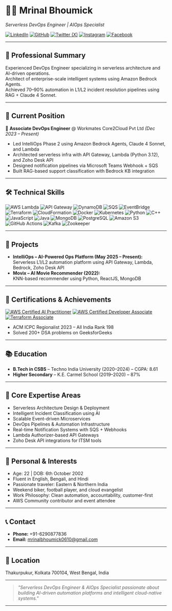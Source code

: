 # 👨‍💻 Mrinal Bhoumick

_Serverless DevOps Engineer | AIOps Specialist_

[![LinkedIn](https://img.shields.io/badge/LinkedIn-0077B5?logo=linkedin&logoColor=white&style=flat-square)](https://www.linkedin.com/in/mrinal-bhoumick-17272a1a1/)
[![GitHub](https://img.shields.io/badge/GitHub-181717?logo=github&logoColor=white&style=flat-square)](https://github.com/Mrinal-Bhoumick)
[![Twitter (X)](https://img.shields.io/badge/Twitter-1DA1F2?logo=x&logoColor=white&style=flat-square)](https://x.com/mrinal_bhoumick?t=IGLa2krvQVr_YRg9J_WWFA&s=08)
[![Instagram](https://img.shields.io/badge/Instagram-E4405F?logo=instagram&logoColor=white&style=flat-square)](https://www.instagram.com/freakky_heart?igsh=MWs2OWprZmtrcjNqcg==)
[![Facebook](https://img.shields.io/badge/Facebook-1877F2?logo=facebook&logoColor=white&style=flat-square)](https://www.facebook.com/share/1Ft7JxyMds/)

---

## 🎯 Professional Summary

Experienced DevOps Engineer specializing in serverless architecture and AI-driven operations.  
Architect of enterprise-scale intelligent systems using Amazon Bedrock Agents.  
Achieved 70–90% automation in L1/L2 incident resolution pipelines using RAG + Claude 4 Sonnet.

---

## 💼 Current Position

🔸 **Associate DevOps Engineer** @ Workmates Core2Cloud Pvt Ltd _(Dec 2023 – Present)_
- Led IntelliOps Phase 2 using Amazon Bedrock Agents, Claude 4 Sonnet, and Lambda
- Architected serverless infra with API Gateway, Lambda (Python 3.12), and Zoho Desk API
- Designed notification pipelines via Microsoft Teams Webhook + SQS
- Built RAG-based support classification with Bedrock KB integration

---

## 🛠️ Technical Skills

![AWS Lambda](https://img.shields.io/badge/AWS%20Lambda-F90?logo=awslambda&logoColor=white&style=flat-square)
![API Gateway](https://img.shields.io/badge/API%20Gateway-FF9900?logo=amazonaws&logoColor=white&style=flat-square)
![DynamoDB](https://img.shields.io/badge/DynamoDB-4053D6?logo=amazon-dynamodb&logoColor=white&style=flat-square)
![SQS](https://img.shields.io/badge/SQS-FF9900?logo=amazonaws&logoColor=white&style=flat-square)
![EventBridge](https://img.shields.io/badge/EventBridge-FF9900?logo=amazonaws&logoColor=white&style=flat-square)
![Terraform](https://img.shields.io/badge/Terraform-623CE4?logo=terraform&logoColor=white&style=flat-square)
![CloudFormation](https://img.shields.io/badge/CloudFormation-FF4F8B?logo=amazonaws&logoColor=white&style=flat-square)
![Docker](https://img.shields.io/badge/Docker-2496ED?logo=docker&logoColor=white&style=flat-square)
![Kubernetes](https://img.shields.io/badge/Kubernetes-326CE5?logo=kubernetes&logoColor=white&style=flat-square)
![Python](https://img.shields.io/badge/Python-3776AB?logo=python&logoColor=white&style=flat-square)
![C++](https://img.shields.io/badge/C++-00599C?logo=c%2B%2B&logoColor=white&style=flat-square)
![JavaScript](https://img.shields.io/badge/JavaScript-F7DF1E?logo=javascript&logoColor=white&style=flat-square)
![Java](https://img.shields.io/badge/Java-007396?logo=java&logoColor=white&style=flat-square)
![MongoDB](https://img.shields.io/badge/MongoDB-47A248?logo=mongodb&logoColor=white&style=flat-square)
![PostgreSQL](https://img.shields.io/badge/PostgreSQL-4169E1?logo=postgresql&logoColor=white&style=flat-square)
![Amazon S3](https://img.shields.io/badge/Amazon%20S3-569A31?logo=amazon-s3&logoColor=white&style=flat-square)
![GitHub Actions](https://img.shields.io/badge/GitHub%20Actions-2088FF?logo=github-actions&logoColor=white&style=flat-square)
![Kafka](https://img.shields.io/badge/Kafka-231F20?logo=apache-kafka&logoColor=white&style=flat-square)
![Zookeeper](https://img.shields.io/badge/Zookeeper-FF9900?logo=apache-zookeeper&logoColor=white&style=flat-square)

---

## 🚀 Projects

- **IntelliOps – AI-Powered Ops Platform (May 2025 – Present):**  
  Serverless L1/L2 automation platform using API Gateway, Lambda, Bedrock, Zoho Desk API  
- **Movix – AI Movie Recommender (2022):**  
  KNN-based recommender using Python, ReactJS, MongoDB

---

## 🏅 Certifications & Achievements

[![AWS Certified AI Practitioner](https://img.shields.io/badge/AWS%20AI%20Practitioner-FF9900?logo=amazonaws&logoColor=white&style=flat-square)](https://www.credly.com/badges/your-aws-ai-practitioner-badge)
[![AWS Certified Developer Associate](https://img.shields.io/badge/AWS%20Developer%20Associate-FF9900?logo=amazonaws&logoColor=white&style=flat-square)](https://www.credly.com/badges/your-aws-developer-associate-badge)
[![Terraform Associate](https://img.shields.io/badge/Terraform%20Associate-623CE4?logo=terraform&logoColor=white&style=flat-square)](https://www.credly.com/badges/your-terraform-associate-badge)
- ACM ICPC Regionalist 2023 – All India Rank 198
- Solved 200+ DSA problems on GeeksforGeeks

---

## 📚 Education

- **B.Tech in CSBS** – Techno India University (2020–2024) – CGPA: 8.61
- **Higher Secondary** – K.E. Carmel School (2019–2020) – 87%

---

## 📌 Core Expertise Areas

- Serverless Architecture Design & Deployment
- Intelligent Incident Classification using AI
- Scalable Event-driven Microservices
- DevOps Pipelines & Automation Infrastructure
- Real-time Notification Systems with SQS + Webhooks
- Lambda Authorizer-based API Gateways
- Zoho Desk API integrations for ITSM tools

---

## 👤 Personal & Interests

- Age: 22 | DOB: 6th October 2002  
- Fluent in English, Bengali, and Hindi  
- Passionate traveler: Eastern & Northern India  
- Weekend biker, football player, and cloud evangelist  
- Work Philosophy: Clean automation, accountability, customer-first  
- AWS Community contributor and event attendee

---

## 📞 Contact

- **Phone:** +91-6290877836
- **Email:** mrinalbhoumick0610@gmail.com

---

## 📍 Location

Thakurpukur, Kolkata 700104, West Bengal, India

---


> _"Serverless DevOps Engineer & AIOps Specialist passionate about building AI-driven automation platforms and intelligent cloud-native systems."_

---

